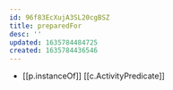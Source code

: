 ```yaml
---
id: 96f83EcXujA3SL20cgBSZ
title: preparedFor
desc: ''
updated: 1635784484725
created: 1635784436546
---
```



- [[p.instanceOf]] [[c.ActivityPredicate]]
